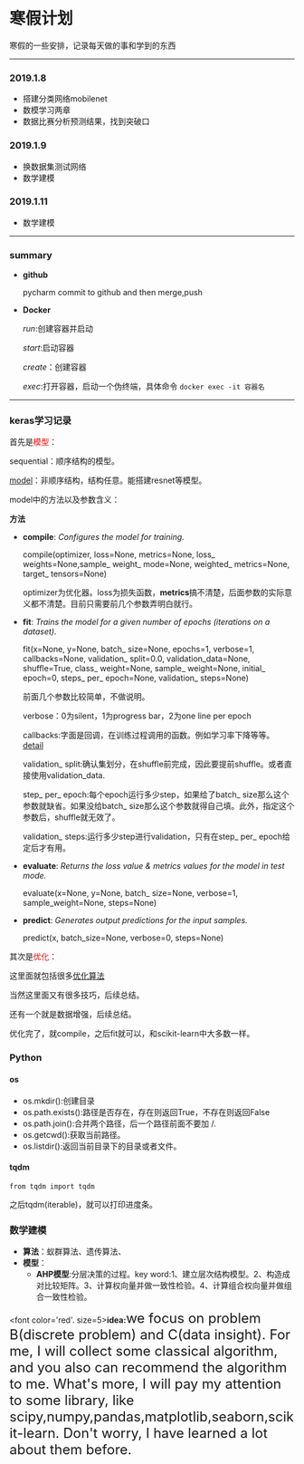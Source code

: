 # 寒假计划 #

寒假的一些安排，记录每天做的事和学到的东西

***

### 2019.1.8 ###

   * 搭建分类网络mobilenet
   * 数模学习两章
   * 数据比赛分析预测结果，找到突破口


### 2019.1.9 ###

   * 换数据集测试网络
   * 数学建模

### 2019.1.11 ###

   * 数学建模

***
   
### summary ###

* **github**

    pycharm commit to github and then merge,push

* **Docker**

    *run*:创建容器并启动

	*start*:启动容器

	*create*：创建容器

	*exec*:打开容器，启动一个伪终端，具体命令 `docker exec -it 容器名 `

***

### keras学习记录 ###

首先是<font color='red'>模型</font>：

sequential：顺序结构的模型。

[model](https://keras.io/models/model/)：非顺序结构，结构任意。能搭建resnet等模型。

model中的方法以及参数含义：

**方法**

* **compile**: *Configures the model for training.*

	compile(optimizer, loss=None, metrics=None, loss_ weights=None,sample_ weight_ mode=None, weighted_ metrics=None, target_ tensors=None)

	optimizer为优化器。loss为损失函数，**metrics**搞不清楚，后面参数的实际意义都不清楚。目前只需要前几个参数弄明白就行。

* **fit**: *Trains the model for a given number of epochs (iterations on a dataset).*

	fit(x=None, y=None, batch_ size=None, epochs=1, verbose=1, callbacks=None, validation_ split=0.0, validation_data=None, shuffle=True, class_ weight=None, sample_ weight=None, initial_ epoch=0, steps_ per_ epoch=None, validation_ steps=None)

	前面几个参数比较简单，不做说明。

	verbose：0为silent，1为progress bar，2为one line per epoch

	callbacks:字面是回调，在训练过程调用的函数。例如学习率下降等等。[detail](https://keras.io/callbacks/)

	validation_ split:确认集划分，在shuffle前完成，因此要提前shuffle。或者直接使用validation_data.

	step_ per_ epoch:每个epoch运行多少step，如果给了batch_ size那么这个参数就缺省。如果没给batch_ size那么这个参数就得自己填。此外，指定这个参数后，shuffle就无效了。

	validation_ steps:运行多少step进行validation，只有在step_ per_ epoch给定后才有用。

* **evaluate**: *Returns the loss value & metrics values for the model in test mode.*

	evaluate(x=None, y=None, batch_ size=None, verbose=1, sample_weight=None, steps=None)

* **predict**: *Generates output predictions for the input samples.*

	predict(x, batch_size=None, verbose=0, steps=None)



其次是<font color='red'>优化</font>：

这里面就包括很多[优化算法](https://keras.io/zh/optimizers/)

当然这里面又有很多技巧，后续总结。

还有一个就是数据增强，后续总结。

优化完了，就compile，之后fit就可以，和scikit-learn中大多数一样。 


### Python ###

#### os ####

* os.mkdir():创建目录
* os.path.exists():路径是否存在，存在则返回True，不存在则返回False
* os.path.join():合并两个路径，后一个路径前面不要加 /.
* os.getcwd():获取当前路径。
* os.listdir():返回当前目录下的目录或者文件。


#### tqdm

 `from tqdm import tqdm`

之后tqdm(iterable)，就可以打印进度条。

### 数学建模 ###

* **算法**：蚁群算法、遗传算法、
* **模型**：
	* **AHP模型**:分层决策的过程。key word:1、建立层次结构模型。2、构造成对比较矩阵。3、计算权向量并做一致性检验。4、计算组合权向量并做组合一致性检验。


<font color='red'. size=5>**idea:**</font><font size=5>we focus on problem B(discrete problem) and C(data insight). For me, I will collect some classical algorithm, and you also can recommend the algorithm to me. What's more, I will pay my attention to some library, like scipy,numpy,pandas,matplotlib,seaborn,scikit-learn. Don't worry, I have learned a lot about them before.</font> 

